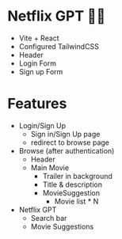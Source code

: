 # Netflix GPT 🚀🚀

- Vite + React
- Configured TailwindCSS
- Header
- Login Form
- Sign up Form




# Features
- Login/Sign Up
    - Sign in/Sign Up page
    - redirect to browse page
- Browse (after authentication)
    - Header
    - Main Movie
       - Trailer in background 
       - Title & description
       - MovieSuggestion
         - Movie list * N
- Netflix GPT
    - Search bar
    - Movie Suggestions

